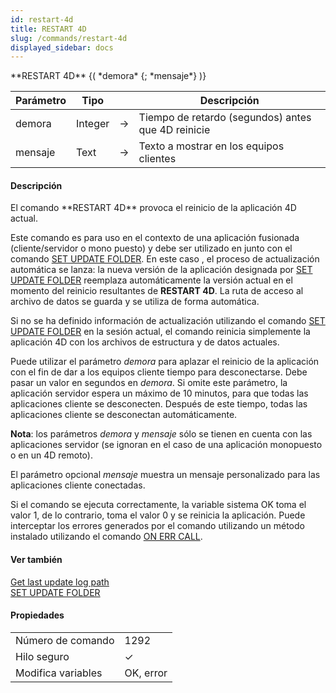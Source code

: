 ```yaml
---
id: restart-4d
title: RESTART 4D
slug: /commands/restart-4d
displayed_sidebar: docs
---
```


<!--REF #_command_.RESTART 4D.Syntax-->**RESTART 4D** {( *demora* {; *mensaje*} )}<!-- END REF-->
<!--REF #_command_.RESTART 4D.Params-->
| Parámetro | Tipo |  | Descripción |
| --- | --- | --- | --- |
| demora | Integer | &#8594;  | Tiempo de retardo (segundos) antes que 4D reinicie |
| mensaje | Text | &#8594;  | Texto a mostrar en los equipos clientes |

<!-- END REF-->

#### Descripción 

<!--REF #_command_.RESTART 4D.Summary-->El comando **RESTART 4D** provoca el reinicio de la aplicación 4D actual.<!-- END REF-->  
  
Este comando es para uso en el contexto de una aplicación fusionada (cliente/servidor o mono puesto) y debe ser utilizado en junto con el comando [SET UPDATE FOLDER](set-update-folder.md). En este caso , el proceso de actualización automática se lanza: la nueva versión de la aplicación designada por [SET UPDATE FOLDER](set-update-folder.md) reemplaza automáticamente la versión actual en el momento del reinicio resultantes de **RESTART 4D**. La ruta de acceso al archivo de datos se guarda y se utiliza de forma automática.  
  
Si no se ha definido información de actualización utilizando el comando [SET UPDATE FOLDER](set-update-folder.md) en la sesión actual, el comando reinicia simplemente la aplicación 4D con los archivos de estructura y de datos actuales.  
  
Puede utilizar el parámetro *demora* para aplazar el reinicio de la aplicación con el fin de dar a los equipos cliente tiempo para desconectarse. Debe pasar un valor en segundos en *demora*. Si omite este parámetro, la aplicación servidor espera un máximo de 10 minutos, para que todas las aplicaciones cliente se desconecten. Después de este tiempo, todas las aplicaciones cliente se desconectan automáticamente.  
  
**Nota**: los parámetros *demora* y *mensaje* sólo se tienen en cuenta con las aplicaciones servidor (se ignoran en el caso de una aplicación monopuesto o en un 4D remoto).  
  
El parámetro opcional   *mensaje* muestra un mensaje personalizado para las aplicaciones cliente conectadas.  
  
Si el comando se ejecuta correctamente, la variable sistema OK toma el valor 1, de lo contrario, toma el valor 0 y se reinicia la aplicación. Puede interceptar los errores generados por el comando utilizando un método instalado utilizando el comando [ON ERR CALL](on-err-call.md).

#### Ver también 

[Get last update log path](last-update-log-path.md)  
[SET UPDATE FOLDER](set-update-folder.md)  

#### Propiedades

|  |  |
| --- | --- |
| Número de comando | 1292 |
| Hilo seguro | &check; |
| Modifica variables | OK, error |


